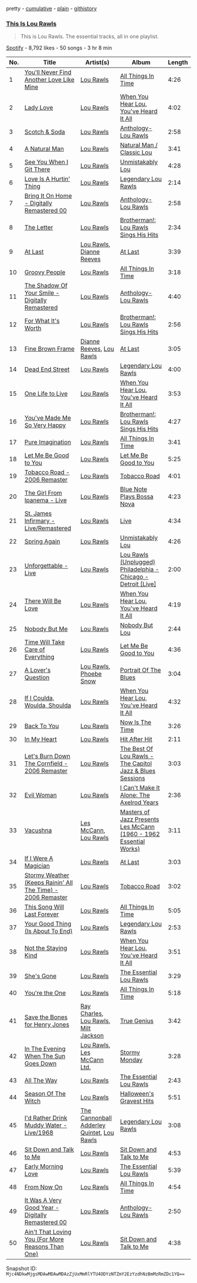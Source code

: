 pretty - [cumulative](/playlists/cumulative/37i9dQZF1DZ06evO0SkALb.md) - [plain](/playlists/plain/37i9dQZF1DZ06evO0SkALb) - [githistory](https://github.githistory.xyz/mackorone/spotify-playlist-archive/blob/main/playlists/plain/37i9dQZF1DZ06evO0SkALb)

### [This Is Lou Rawls](https://open.spotify.com/playlist/37i9dQZF1DZ06evO0SkALb)

> This is Lou Rawls\. The essential tracks, all in one playlist.

[Spotify](https://open.spotify.com/user/spotify) - 8,792 likes - 50 songs - 3 hr 8 min

| No. | Title | Artist(s) | Album | Length |
|---|---|---|---|---|
| 1 | [You'll Never Find Another Love Like Mine](https://open.spotify.com/track/6OylYIXrIH2E3hgg7Dqz5M) | [Lou Rawls](https://open.spotify.com/artist/1zJBFCev9UwOMcrZsLi2od) | [All Things In Time](https://open.spotify.com/album/3JWeH3xgkigYvXdNQCFx1m) | 4:26 |
| 2 | [Lady Love](https://open.spotify.com/track/2ydBZKZD2nr7XTd64E2AVg) | [Lou Rawls](https://open.spotify.com/artist/1zJBFCev9UwOMcrZsLi2od) | [When You Hear Lou, You've Heard It All](https://open.spotify.com/album/6mg5MNs8xfiFxVaDX7Rycl) | 4:02 |
| 3 | [Scotch & Soda](https://open.spotify.com/track/18Qu2MK93VADxqHFYctpql) | [Lou Rawls](https://open.spotify.com/artist/1zJBFCev9UwOMcrZsLi2od) | [Anthology\-Lou Rawls](https://open.spotify.com/album/6RZbUqqODcPvuxw6zAD5fX) | 2:58 |
| 4 | [A Natural Man](https://open.spotify.com/track/1UhY3dJlChFoC9dOkD4ZzO) | [Lou Rawls](https://open.spotify.com/artist/1zJBFCev9UwOMcrZsLi2od) | [Natural Man / Classic Lou](https://open.spotify.com/album/2AuskfemNIIJnipCT670GV) | 3:41 |
| 5 | [See You When I Git There](https://open.spotify.com/track/3LJEsCWWR0eQ5zhwwzX5Kc) | [Lou Rawls](https://open.spotify.com/artist/1zJBFCev9UwOMcrZsLi2od) | [Unmistakably Lou](https://open.spotify.com/album/0frjcnc2w32xu0IotX4A2r) | 4:28 |
| 6 | [Love Is A Hurtin' Thing](https://open.spotify.com/track/6vR08FrdLqK0hiC2Y75s4O) | [Lou Rawls](https://open.spotify.com/artist/1zJBFCev9UwOMcrZsLi2od) | [Legendary Lou Rawls](https://open.spotify.com/album/2aA0a7jTuOaUdjG9ELNtX2) | 2:14 |
| 7 | [Bring It On Home \- Digitally Remastered 00](https://open.spotify.com/track/7lemF5PY2O8aGkhHUyz2Bp) | [Lou Rawls](https://open.spotify.com/artist/1zJBFCev9UwOMcrZsLi2od) | [Anthology\-Lou Rawls](https://open.spotify.com/album/6RZbUqqODcPvuxw6zAD5fX) | 2:58 |
| 8 | [The Letter](https://open.spotify.com/track/1CDke7GKa0x4PheMWoIkuH) | [Lou Rawls](https://open.spotify.com/artist/1zJBFCev9UwOMcrZsLi2od) | [Brotherman!: Lou Rawls Sings His Hits](https://open.spotify.com/album/2dQjiU3OspVulLuFoGXBvI) | 2:34 |
| 9 | [At Last](https://open.spotify.com/track/6GQJ5QhnjnkxwKOjSJzHnC) | [Lou Rawls](https://open.spotify.com/artist/1zJBFCev9UwOMcrZsLi2od), [Dianne Reeves](https://open.spotify.com/artist/7nwrblOf59ulOiB6djwPVh) | [At Last](https://open.spotify.com/album/67kL3Ynn7m3sl8gkharjQb) | 3:39 |
| 10 | [Groovy People](https://open.spotify.com/track/0OQiL1dLxtDWYIPiVV4rcq) | [Lou Rawls](https://open.spotify.com/artist/1zJBFCev9UwOMcrZsLi2od) | [All Things In Time](https://open.spotify.com/album/3JWeH3xgkigYvXdNQCFx1m) | 3:18 |
| 11 | [The Shadow Of Your Smile \- Digitally Remastered](https://open.spotify.com/track/3lgZGL0dlI7ZLp3xlWWd0K) | [Lou Rawls](https://open.spotify.com/artist/1zJBFCev9UwOMcrZsLi2od) | [Anthology\-Lou Rawls](https://open.spotify.com/album/6RZbUqqODcPvuxw6zAD5fX) | 4:40 |
| 12 | [For What It's Worth](https://open.spotify.com/track/39ZtwewomTxsYMDRITXTlP) | [Lou Rawls](https://open.spotify.com/artist/1zJBFCev9UwOMcrZsLi2od) | [Brotherman!: Lou Rawls Sings His Hits](https://open.spotify.com/album/2dQjiU3OspVulLuFoGXBvI) | 2:56 |
| 13 | [Fine Brown Frame](https://open.spotify.com/track/529bZN7XbpbDog5xQqC3wA) | [Dianne Reeves](https://open.spotify.com/artist/7nwrblOf59ulOiB6djwPVh), [Lou Rawls](https://open.spotify.com/artist/1zJBFCev9UwOMcrZsLi2od) | [At Last](https://open.spotify.com/album/67kL3Ynn7m3sl8gkharjQb) | 3:05 |
| 14 | [Dead End Street](https://open.spotify.com/track/6lE3fTHyZgGtT2adZSLYxW) | [Lou Rawls](https://open.spotify.com/artist/1zJBFCev9UwOMcrZsLi2od) | [Legendary Lou Rawls](https://open.spotify.com/album/2aA0a7jTuOaUdjG9ELNtX2) | 4:00 |
| 15 | [One Life to Live](https://open.spotify.com/track/7K5oM0YifHysADifGna69g) | [Lou Rawls](https://open.spotify.com/artist/1zJBFCev9UwOMcrZsLi2od) | [When You Hear Lou, You've Heard It All](https://open.spotify.com/album/6mg5MNs8xfiFxVaDX7Rycl) | 3:53 |
| 16 | [You've Made Me So Very Happy](https://open.spotify.com/track/4KClNuFZIA0Tqjk3eTnEUt) | [Lou Rawls](https://open.spotify.com/artist/1zJBFCev9UwOMcrZsLi2od) | [Brotherman!: Lou Rawls Sings His Hits](https://open.spotify.com/album/2dQjiU3OspVulLuFoGXBvI) | 4:27 |
| 17 | [Pure Imagination](https://open.spotify.com/track/0SYrCElkWSynWIEBKj1hwl) | [Lou Rawls](https://open.spotify.com/artist/1zJBFCev9UwOMcrZsLi2od) | [All Things In Time](https://open.spotify.com/album/3JWeH3xgkigYvXdNQCFx1m) | 3:41 |
| 18 | [Let Me Be Good to You](https://open.spotify.com/track/0Z1OoeOob3W4Qf4eAuz463) | [Lou Rawls](https://open.spotify.com/artist/1zJBFCev9UwOMcrZsLi2od) | [Let Me Be Good to You](https://open.spotify.com/album/1mHRprlZp4JTafIiIxOKtY) | 5:25 |
| 19 | [Tobacco Road \- 2006 Remaster](https://open.spotify.com/track/2XV3Q00jCVoePVLoXl8nKn) | [Lou Rawls](https://open.spotify.com/artist/1zJBFCev9UwOMcrZsLi2od) | [Tobacco Road](https://open.spotify.com/album/5HlnBTb2vJjwCr25XVVmwh) | 4:01 |
| 20 | [The Girl From Ipanema \- Live](https://open.spotify.com/track/6nDJRsqTMNl3jTFKTk6TI9) | [Lou Rawls](https://open.spotify.com/artist/1zJBFCev9UwOMcrZsLi2od) | [Blue Note Plays Bossa Nova](https://open.spotify.com/album/6dsdyyYjxktA7E79DNBowM) | 4:23 |
| 21 | [St\. James Infirmary \- Live/Remastered](https://open.spotify.com/track/57X3uXujf41DbutXVqsZQS) | [Lou Rawls](https://open.spotify.com/artist/1zJBFCev9UwOMcrZsLi2od) | [Live](https://open.spotify.com/album/0PXkuzPmkBgVNn26f3Q9gC) | 4:34 |
| 22 | [Spring Again](https://open.spotify.com/track/0ycmyqOKpNNgjGNcENcVR6) | [Lou Rawls](https://open.spotify.com/artist/1zJBFCev9UwOMcrZsLi2od) | [Unmistakably Lou](https://open.spotify.com/album/0frjcnc2w32xu0IotX4A2r) | 4:26 |
| 23 | [Unforgettable \- Live](https://open.spotify.com/track/2PtvNwBX1Bbuh7iNxDZJy8) | [Lou Rawls](https://open.spotify.com/artist/1zJBFCev9UwOMcrZsLi2od) | [Lou Rawls \(Unplugged\) Philadelphia \- Chicago \- Detroit \[Live\]](https://open.spotify.com/album/6fe7BWXsHHmD0nX5YL5Zsi) | 2:00 |
| 24 | [There Will Be Love](https://open.spotify.com/track/2KjSNIlOeI6bHG9KaWIf3V) | [Lou Rawls](https://open.spotify.com/artist/1zJBFCev9UwOMcrZsLi2od) | [When You Hear Lou, You've Heard It All](https://open.spotify.com/album/6mg5MNs8xfiFxVaDX7Rycl) | 4:19 |
| 25 | [Nobody But Me](https://open.spotify.com/track/1TKnomDQTCtUQEKdGwaE5S) | [Lou Rawls](https://open.spotify.com/artist/1zJBFCev9UwOMcrZsLi2od) | [Nobody But Lou](https://open.spotify.com/album/40USXRMkbizt4we2w2QQaM) | 2:44 |
| 26 | [Time Will Take Care of Everything](https://open.spotify.com/track/2k2TOpjdjuELXgPCT3387m) | [Lou Rawls](https://open.spotify.com/artist/1zJBFCev9UwOMcrZsLi2od) | [Let Me Be Good to You](https://open.spotify.com/album/1mHRprlZp4JTafIiIxOKtY) | 4:36 |
| 27 | [A Lover's Question](https://open.spotify.com/track/0VYRZNTuSBR7mQrwOcR8yX) | [Lou Rawls](https://open.spotify.com/artist/1zJBFCev9UwOMcrZsLi2od), [Phoebe Snow](https://open.spotify.com/artist/3iuobQyYhofKRr5W6HZoKt) | [Portrait Of The Blues](https://open.spotify.com/album/6JdvEayKi0nsKq3XJNZolE) | 3:04 |
| 28 | [If I Coulda, Woulda, Shoulda](https://open.spotify.com/track/69YAZPqQ7bbu4Vcu8QLH5z) | [Lou Rawls](https://open.spotify.com/artist/1zJBFCev9UwOMcrZsLi2od) | [When You Hear Lou, You've Heard It All](https://open.spotify.com/album/6mg5MNs8xfiFxVaDX7Rycl) | 4:32 |
| 29 | [Back To You](https://open.spotify.com/track/1sZvWZAw38RsYW5CuyqCxz) | [Lou Rawls](https://open.spotify.com/artist/1zJBFCev9UwOMcrZsLi2od) | [Now Is The Time](https://open.spotify.com/album/5NmUBPEgjUxEZXDbG7IC58) | 3:26 |
| 30 | [In My Heart](https://open.spotify.com/track/0ZMwnIDnRaSSxcbUl7Z8yo) | [Lou Rawls](https://open.spotify.com/artist/1zJBFCev9UwOMcrZsLi2od) | [Hit After Hit](https://open.spotify.com/album/6trCrDq7j7Uku5GIiYE7qA) | 2:11 |
| 31 | [Let's Burn Down The Cornfield \- 2006 Remaster](https://open.spotify.com/track/75gpgVKbgapGmVfgNcA7Vu) | [Lou Rawls](https://open.spotify.com/artist/1zJBFCev9UwOMcrZsLi2od) | [The Best Of Lou Rawls \- The Capitol Jazz & Blues Sessions](https://open.spotify.com/album/6pxkv1dxkTshid2V0MBGrp) | 3:03 |
| 32 | [Evil Woman](https://open.spotify.com/track/7j4uxZq7o8QtoYzrTlYNtZ) | [Lou Rawls](https://open.spotify.com/artist/1zJBFCev9UwOMcrZsLi2od) | [I Can't Make It Alone: The Axelrod Years](https://open.spotify.com/album/1Kx9ACe5cRS0qlwUDp15MU) | 2:36 |
| 33 | [Vacushna](https://open.spotify.com/track/2mE3taX82LfRsRM7QOAu6s) | [Les McCann](https://open.spotify.com/artist/07tYu4BGrfeogBobCefkHI), [Lou Rawls](https://open.spotify.com/artist/1zJBFCev9UwOMcrZsLi2od) | [Masters of Jazz Presents Les McCann \(1960 \- 1962 Essential Works\)](https://open.spotify.com/album/120sYlBGcZVSLhThyHlEZs) | 3:11 |
| 34 | [If I Were A Magician](https://open.spotify.com/track/67jdi6oftdZ6Fb6MzzkA5n) | [Lou Rawls](https://open.spotify.com/artist/1zJBFCev9UwOMcrZsLi2od) | [At Last](https://open.spotify.com/album/67kL3Ynn7m3sl8gkharjQb) | 3:03 |
| 35 | [Stormy Weather \(Keeps Rainin' All The Time\) \- 2006 Remaster](https://open.spotify.com/track/1fSPsAKuv7b9E9dTKPmW4N) | [Lou Rawls](https://open.spotify.com/artist/1zJBFCev9UwOMcrZsLi2od) | [Tobacco Road](https://open.spotify.com/album/5HlnBTb2vJjwCr25XVVmwh) | 3:02 |
| 36 | [This Song Will Last Forever](https://open.spotify.com/track/4iuXDdLvdWLg5hSHz90ii2) | [Lou Rawls](https://open.spotify.com/artist/1zJBFCev9UwOMcrZsLi2od) | [All Things In Time](https://open.spotify.com/album/3JWeH3xgkigYvXdNQCFx1m) | 5:05 |
| 37 | [Your Good Thing \(Is About To End\)](https://open.spotify.com/track/79VLN3Akfbtadc8IYuygQd) | [Lou Rawls](https://open.spotify.com/artist/1zJBFCev9UwOMcrZsLi2od) | [Legendary Lou Rawls](https://open.spotify.com/album/2aA0a7jTuOaUdjG9ELNtX2) | 2:53 |
| 38 | [Not the Staying Kind](https://open.spotify.com/track/4i1Mf0irMA0hLawEcjj5r0) | [Lou Rawls](https://open.spotify.com/artist/1zJBFCev9UwOMcrZsLi2od) | [When You Hear Lou, You've Heard It All](https://open.spotify.com/album/6mg5MNs8xfiFxVaDX7Rycl) | 3:51 |
| 39 | [She's Gone](https://open.spotify.com/track/6adeIKKnnqB7MwfFeZgYVz) | [Lou Rawls](https://open.spotify.com/artist/1zJBFCev9UwOMcrZsLi2od) | [The Essential Lou Rawls](https://open.spotify.com/album/6vhHreCbPvwLXDreRFHcdG) | 3:29 |
| 40 | [You're the One](https://open.spotify.com/track/5t49UsvU4pnQaP6ys3EvcD) | [Lou Rawls](https://open.spotify.com/artist/1zJBFCev9UwOMcrZsLi2od) | [All Things In Time](https://open.spotify.com/album/3JWeH3xgkigYvXdNQCFx1m) | 5:18 |
| 41 | [Save the Bones for Henry Jones](https://open.spotify.com/track/5ZFb67RDwZFyOIfkkpdQvq) | [Ray Charles](https://open.spotify.com/artist/1eYhYunlNJlDoQhtYBvPsi), [Lou Rawls](https://open.spotify.com/artist/1zJBFCev9UwOMcrZsLi2od), [Milt Jackson](https://open.spotify.com/artist/23i8EixXKG0EWGRCfHlUGN) | [True Genius](https://open.spotify.com/album/7gvxyetkX6vkoMyDkDM6ls) | 3:42 |
| 42 | [In The Evening When The Sun Goes Down](https://open.spotify.com/track/449ERuFb4q69n28mdvpUS7) | [Lou Rawls](https://open.spotify.com/artist/1zJBFCev9UwOMcrZsLi2od), [Les McCann Ltd.](https://open.spotify.com/artist/5m5cI7A7X1nKfJfJIZumoA) | [Stormy Monday](https://open.spotify.com/album/2E5VtJahYu8mM1fjycL5ds) | 3:28 |
| 43 | [All The Way](https://open.spotify.com/track/6GK5AN2ezW2QVVSDUhS9g0) | [Lou Rawls](https://open.spotify.com/artist/1zJBFCev9UwOMcrZsLi2od) | [The Essential Lou Rawls](https://open.spotify.com/album/6vhHreCbPvwLXDreRFHcdG) | 2:43 |
| 44 | [Season Of The Witch](https://open.spotify.com/track/65CQSLIsCjbVyGXVRg97K4) | [Lou Rawls](https://open.spotify.com/artist/1zJBFCev9UwOMcrZsLi2od) | [Halloween's Gravest Hits](https://open.spotify.com/album/7I2eOFPEM14Yjh9cOPlYOh) | 5:51 |
| 45 | [I'd Rather Drink Muddy Water \- Live/1968](https://open.spotify.com/track/7ykrjb0F8haiGHwXobEY1q) | [The Cannonball Adderley Quintet](https://open.spotify.com/artist/2o346NHhUAlVxl5uXBVxK7), [Lou Rawls](https://open.spotify.com/artist/1zJBFCev9UwOMcrZsLi2od) | [Legendary Lou Rawls](https://open.spotify.com/album/2aA0a7jTuOaUdjG9ELNtX2) | 3:08 |
| 46 | [Sit Down and Talk to Me](https://open.spotify.com/track/4JTp5ZdVqCqJmBSNzJhn7X) | [Lou Rawls](https://open.spotify.com/artist/1zJBFCev9UwOMcrZsLi2od) | [Sit Down and Talk to Me](https://open.spotify.com/album/0ptfSwqXv2Jm93lXyY2bXD) | 4:53 |
| 47 | [Early Morning Love](https://open.spotify.com/track/77SdpzxMVJIjpYkrObUHdP) | [Lou Rawls](https://open.spotify.com/artist/1zJBFCev9UwOMcrZsLi2od) | [The Essential Lou Rawls](https://open.spotify.com/album/6vhHreCbPvwLXDreRFHcdG) | 5:39 |
| 48 | [From Now On](https://open.spotify.com/track/4ZhTHLapD13w79NiWrHHBX) | [Lou Rawls](https://open.spotify.com/artist/1zJBFCev9UwOMcrZsLi2od) | [All Things In Time](https://open.spotify.com/album/3JWeH3xgkigYvXdNQCFx1m) | 4:54 |
| 49 | [It Was A Very Good Year \- Digitally Remastered 00](https://open.spotify.com/track/0MuK8gUKHaj9PdlOxgvygy) | [Lou Rawls](https://open.spotify.com/artist/1zJBFCev9UwOMcrZsLi2od) | [Anthology\-Lou Rawls](https://open.spotify.com/album/6RZbUqqODcPvuxw6zAD5fX) | 2:50 |
| 50 | [Ain't That Loving You \(For More Reasons Than One\)](https://open.spotify.com/track/0ezc7VHZO0SIicdSFHcfmf) | [Lou Rawls](https://open.spotify.com/artist/1zJBFCev9UwOMcrZsLi2od) | [Sit Down and Talk to Me](https://open.spotify.com/album/0ptfSwqXv2Jm93lXyY2bXD) | 4:38 |

Snapshot ID: `Mjc4NDkwMjgsMDAwMDAwMDAzZjUxMmRlYTU4ODYzNTZmY2EzYzdhNzBmMzRmZDc1YQ==`

